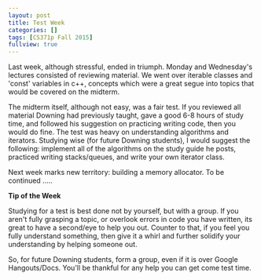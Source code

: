 ```yaml
---
layout: post
title: Test Week
categories: []
tags: [CS371p Fall 2015]
fullview: true
---
```


Last week, although stressful, ended in triumph. Monday and Wednesday's lectures consisted of reviewing material. We went over iterable classes and 'const' variables in c++, concepts which were a great segue into topics that would be covered on the midterm.

The midterm itself, although not easy, was a fair test. If you reviewed all material Downing had previously taught, gave a good 6-8 hours of study time, and followed his suggestion on practicing writing code, then you would do fine. The test was heavy on understanding algorithms and iterators. Studying wise (for future Downing students), I would suggest the following: implement all of the algorithms on the study guide he posts, practiced writing stacks/queues, and write your own iterator class.

Next week marks new territory: building a memory allocator. To be continued .....

**Tip of the Week**

Studying for a test is best done not by yourself, but with a group. If you aren't fully grasping a topic, or overlook errors in code you have written, its great to have a second/eye to help you out. Counter to that, if you feel you fully understand something, then give it a whirl and further solidify your understanding by helping someone out. 

So, for future Downing students, form a group, even if it is over Google Hangouts/Docs. You'll be thankful for any help you can get come test time.

